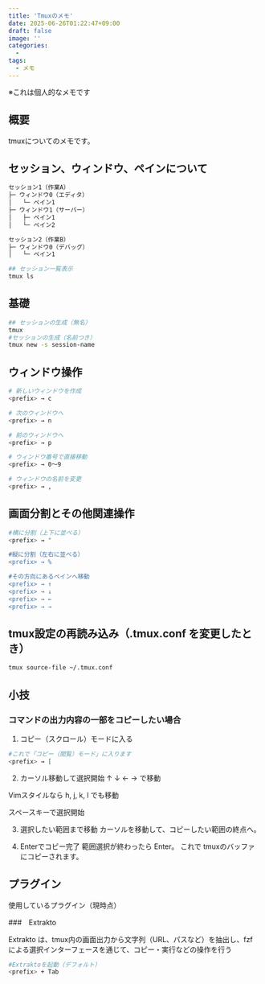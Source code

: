 ```yaml
---
title: 'Tmuxのメモ'
date: 2025-06-26T01:22:47+09:00
draft: false
image: ''
categories:
  - 
tags:
  - メモ
---
```


※これは個人的なメモです

## 概要
tmuxについてのメモです。

## セッション、ウィンドウ、ペインについて

```markdown
セッション1（作業A）
├─ ウィンドウ0（エディタ）
│   └─ ペイン1
├─ ウィンドウ1（サーバー）
│   ├─ ペイン1
│   └─ ペイン2

セッション2（作業B）
├─ ウィンドウ0（デバッグ）
│   └─ ペイン1

```
```bash
## セッション一覧表示
tmux ls
```

## 基礎
```bash
## セッションの生成（無名）
tmux
#セッションの生成（名前つき）
tmux new -s session-name
```

## ウィンドウ操作
```bash
# 新しいウィンドウを作成
<prefix> → c

# 次のウィンドウへ
<prefix> → n

# 前のウィンドウへ
<prefix> → p

# ウィンドウ番号で直接移動
<prefix> → 0〜9

# ウィンドウの名前を変更
<prefix> → ,


```


## 画面分割とその他関連操作
```bash
#横に分割（上下に並べる）
<prefix> → "

#縦に分割（左右に並べる）
<prefix> → %

#その方向にあるペインへ移動
<prefix> → ↑
<prefix> → ↓
<prefix> → ←
<prefix> → →
```

## tmux設定の再読み込み（.tmux.conf を変更したとき）

```bash
tmux source-file ~/.tmux.conf
```
## 小技
### コマンドの出力内容の一部をコピーしたい場合
1. コピー（スクロール）モードに入る
```bash
#これで「コピー（閲覧）モード」に入ります
<prefix> → [
```
2. カーソル移動して選択開始
↑ ↓ ← → で移動

Vimスタイルなら h, j, k, l でも移動

スペースキーで選択開始

3. 選択したい範囲まで移動
カーソルを移動して、コピーしたい範囲の終点へ。

4. Enterでコピー完了
範囲選択が終わったら Enter。
これで tmuxのバッファにコピーされます。

## プラグイン

使用しているプラグイン（現時点）

###　Extrakto

Extrakto は、tmux内の画面出力から文字列（URL、パスなど）を抽出し、fzf による選択インターフェースを通じて、コピー・実行などの操作を行う

```bash
#Extraktoを起動（デフォルト）
<prefix> + Tab
```
